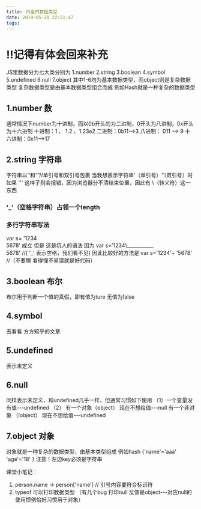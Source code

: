 ```yaml
---
title: JS里的数据类型
date: 2019-05-20 22:21:47
tags:
---
```

# !!记得有体会回来补充

JS里数据分为七大类分别为
        1.number
        2.string
        3.boolean
        4.symbol
        5.undefined
        6.null
        7.object
其中1-6均为基本数据类型，而object则是复杂数据类型
复杂数据类型是由基本数据类型组合而成
    例如Hash就是一种复杂的数据类型

## 1.number 数
通常情况下number为十进制，而以0b开头的为二进制，0开头为八进制，0x开头为十六进制
    十进制：1 、 1.2 、1.23e2
    二进制：0b11-->3
    八进制： 011 --> 9
    十六进制：0x11-->17

## 2.string 字符串
字符串以‘’和“”//单引号和双引号包裹
当我想表示字符串'（单引号）“（双引号）时 如果 ''' 这样子则会报错，因为浏览器分不清结束位置，因此有  \（转义符）这一东西
### '_'（空格字符串）占领一个length
### 多行字符串写法
var s= '1234\
        5678' 成立
但是 这是坑人的语法 因为
    var s='1234\\___________  
        5678'    //( '_' 表示空格，我们看不见)
因此比较好的方法是
    var s='1234'+ 
        '5678'  //（不要懒 看得懂不易错就是好代码）

## 3.boolean 布尔
布尔用于判断一个值的真假，即有值为ture 无值为false

## 4.symbol 
去看看 方方知乎的文章

## 5.undefined
表示未定义

## 6.null
同样表示未定义，和undefined几乎一样，但通常习惯如下使用
（1）一个变量没有值---undefined
（2） 有一个对象（object）  现在不想给值---null
有一个非对象 （!object） 现在不想给值---undefined

## 7.object 对象
对象就是一种复杂的数据类型，由基本类型组成
例如hash
{'name'='aaa'
 'age'='18'
}
注意！左边key必须是字符串

课堂小笔记：
1. person.name -> person['name'] // 引号内容要符合标识符
2. typeof 可以打印数据类型 （有几个bug 打印null 反馈是object---对应null的使用惯例恰好习惯用于对象）


